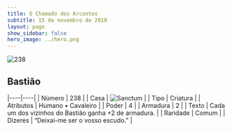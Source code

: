 ```yaml
---
title: O Chamado dos Arcontes
subtitle: 15 de novembro de 2018
layout: page
show_sidebar: false
hero_image: ../hero.png
---
```


![238](https://cdn.keyforgegame.com/media/card_front/pt/341_238_4GJR4VPM7M26_pt.png)

## Bastião

|----|----|
| Número | 238 |
| Casa | ![Sanctum](https://archonarcana.com/images/thumb/c/c7/Sanctum.png/22px-Sanctum.png "Santuário") |
| Tipo | Criatura |
| Atributos | Humano • Cavaleiro |
| Poder | 4 |
| Armadura | 2 |
| Texto | Cada um dos vizinhos do Bastião ganha +2 de armadura. |
| Raridade | Comum |
| Dizeres | “Deixai-me ser o vosso escudo.” |
